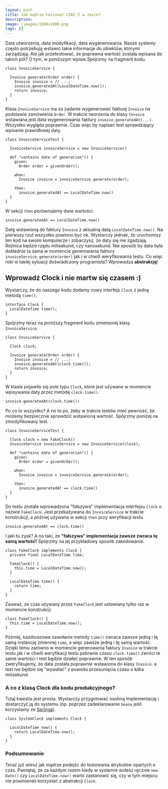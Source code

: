 ```yaml
---
layout: post
title: Jak mądrze testować CZAS ⏰ w Javie?
description: 
image: /images/1500x1000.png
tags: []
---
```


Data utworzenia, data modyfikacji, data wygenerowania. Nasze systemy często potrzebują wstawić takie informacje do obiektów, którymi zarządzają. Ale jak przetestować, że poprawna wartość została wpisana do takich pól? O tym, w poniższym wpisie.Spójrzmy na fragment kodu.

    class InvoiceService {
    
      Invoice generate(Order order) {
        Invoice invoice = // ...;
        invoice.generatedAt(LocalDateTime.now());
        return invoice;
      }
    }

Klasa `InvoiceService` ma za zadanie wygenerować fakturę `Invoice` na podstawie zamówienia `Order`. W trakcie tworzenia do klasy `Invoice` wstawiana jest data wygenerowania faktury `invoice.generatedAt(...)`. Wszystko wygląda poprawnie. Czas więc by napisać test sprawdzający wpisanie prawidłowej daty.

    class InvoiceServiceTest {
    
      InvoiceService invoiceService = new InvoiceService()
    
      def "contains date of generation"() {
        given:
          Order order = givenOrder();
    
        when:
          Invoice invoice = invoiceService.generate(order);
    
        then: 
          invoice.generatedAt == LocalDateTime.now()
      }
    }

W sekcji `then` porównujemy dwie wartości.

    invoice.generatedAt == LocalDateTime.now()

Datę wstawioną do faktury `Invoice` z aktualną datą `LocalDateTime.now()`. Na pierwszy rzut wszystko powinno być ok. Wystarczy jednak, że uruchomisz ten kod na swoim komputerze i zobaczysz, że daty się nie zgadzają. Różnica będzie rzędu milisekund, czy nanosekund. Nie sposób by data była dokładnie ta sama w momencie generowania faktury `invoiceService.generate(order)` jak i w chwili weryfikowania testu. Co więc robi w takiej sytuacji doświadczony programista? Wprowadza **abstrakcję**!
## Wprowadź Clock i nie martw się czasem :)
Wystarczy, że do naszego kodu dodamy nowy interfejs `Clock` z jedną metodą `time()`.

    interface Clock {
      LocalDateTime time();
    }

Spójrzmy teraz na poniższy fragment kodu zmienionej klasy `InvoiceService`.

    class InvoiceService {
    
      Clock clock;
    
      Invoice generate(Order order) {
        Invoice invoice = // ...;
        invoice.generatedAt(clock.time());
        return invoice;
      }
    }

W klasie pojawiło się pole typu `Clock`, które jest używane w momencie wpisywania daty przez metodę `clock.time()`.

    invoice.generatedAt(clock.time())

Po co to wszystko? A no to po, żeby w trakcie testów mieć pewność, że możemy bezpiecznie sprawdzić wstawioną wartość. Spójrzmy poniżej na zmodyfikowany test.

    class InvoiceServiceTest {
    
      Clock clock = new FakeClock()
      InvoiceService invoiceService = new InvoiceService(clock);
    
      def "contains date of generation"() {
        given:
          Order order = givenOrder();
    
        when:
          Invoice invoice = invoiceService.generate(order);
    
        then: 
          invoice.generatedAt == clock.time()
      }
    }

Do testu została wprowadzona "fałszywa" implementacja interfejsu `Clock` o nazwie `FakeClock`. Jest przekazywana do `InvoiceService` w trakcie konstrukcji, a później używana w sekcji `then` przy weryfikacji testu.

    invoice.generatedAt == clock.time()

I jaki tu zysk? A no taki, że **"fałszywa" implementacja zawsze zwraca tę samą wartość!** Spójrzmy na jej przykładowy sposób zakodowania.

    class FakeClock implements Clock {
      private final LocalDateTime time;
    
      FakeClock() {
        this.time = LocalDateTime.now();
      }
    
      LocalDateTime time() {
        return time;
      }
    }

Zauważ, że czas używany przez `FakeClock` jest ustawiany tylko raz w momencie konstrukcji.

    class FakeClock() {
      this.time = LocalDateTime.now();
    }

Później, każdorazowe zawołanie metody `time()` zwraca zawsze jedną i tę samą instancję zmiennej `time`, a więc zawsze jedną i tę samą wartość. Dzięki temu zarówno w momencie generowania faktury `Invoice` w trakcie testu jak i w chwili weryfikacji testu pobranie czasu `clock.time()` zwróci te same wartości i test będzie działać poprawnie. W ten sposób zweryfikujemy, że data została poprawnie wstawiona do klasy `Invoice`. a test nie będzie się "wywalać" z powodu przesunięcia czasu o kilka milisekund.
### A co z klasą Clock dla kodu produkcyjnego?
Tutaj kwestia jest prosta. Wystarczy przygotować osobną implementację i dostarczyć ją do systemu (np. poprzez zadeklarowanie `beana` jeśli korzystamy ze [Springa](/spring)).

    class SystemClock implements Clock {
    
      LocalDateTime now() {
        return LocalDateTime.now();
      }
    }

### Podsumowanie
Teraz już wiesz jak mądrze podejść do testowania atrybutów opartych o czas. Pamiętaj, że za każdym razem kiedy w systemie wołasz ręcznie `new Date()` czy `LocalDateTime.now()` warto zastanowić się, czy w tym miejscu nie powinieneś korzystać z abstrakcji `Clock`.
